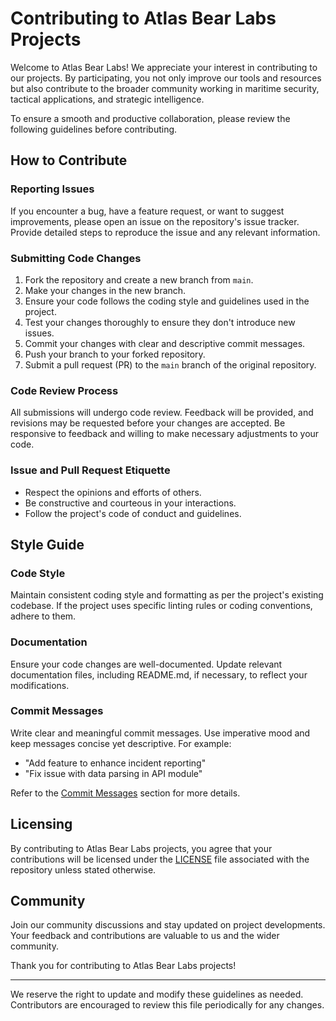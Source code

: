 # Contributing to Atlas Bear Labs Projects

Welcome to Atlas Bear Labs! We appreciate your interest in contributing to our projects. By participating, you not only improve our tools and resources but also contribute to the broader community working in maritime security, tactical applications, and strategic intelligence.

To ensure a smooth and productive collaboration, please review the following guidelines before contributing.

## How to Contribute

### Reporting Issues

If you encounter a bug, have a feature request, or want to suggest improvements, please open an issue on the repository's issue tracker. Provide detailed steps to reproduce the issue and any relevant information.

### Submitting Code Changes

1. Fork the repository and create a new branch from `main`.
2. Make your changes in the new branch.
3. Ensure your code follows the coding style and guidelines used in the project.
4. Test your changes thoroughly to ensure they don't introduce new issues.
5. Commit your changes with clear and descriptive commit messages.
6. Push your branch to your forked repository.
7. Submit a pull request (PR) to the `main` branch of the original repository.

### Code Review Process

All submissions will undergo code review. Feedback will be provided, and revisions may be requested before your changes are accepted. Be responsive to feedback and willing to make necessary adjustments to your code.

### Issue and Pull Request Etiquette

- Respect the opinions and efforts of others.
- Be constructive and courteous in your interactions.
- Follow the project's code of conduct and guidelines.

## Style Guide

### Code Style

Maintain consistent coding style and formatting as per the project's existing codebase. If the project uses specific linting rules or coding conventions, adhere to them.

### Documentation

Ensure your code changes are well-documented. Update relevant documentation files, including README.md, if necessary, to reflect your modifications.

### Commit Messages

Write clear and meaningful commit messages. Use imperative mood and keep messages concise yet descriptive. For example:
- "Add feature to enhance incident reporting"
- "Fix issue with data parsing in API module"

Refer to the [Commit Messages](CONTRIBUTING.md#commit-messages) section for more details.

## Licensing

By contributing to Atlas Bear Labs projects, you agree that your contributions will be licensed under the [LICENSE](../LICENSE) file associated with the repository unless stated otherwise.

## Community

Join our community discussions and stay updated on project developments. Your feedback and contributions are valuable to us and the wider community.

Thank you for contributing to Atlas Bear Labs projects!

---

We reserve the right to update and modify these guidelines as needed. Contributors are encouraged to review this file periodically for any changes.
